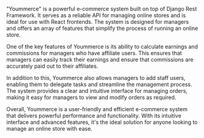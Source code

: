 "Yoummerce" is a powerful e-commerce system built on top of Django Rest Framework. It serves as a reliable API for managing online stores and is ideal for use with React frontends. The system is designed for managers and offers an array of features that simplify the process of running an online store. 

One of the key features of Yoummerce is its ability to calculate earnings and commissions for managers who have affiliate users. This ensures that managers can easily track their earnings and ensure that commissions are accurately paid out to their affiliates. 

In addition to this, Yoummerce also allows managers to add staff users, enabling them to delegate tasks and streamline the management process. The system provides a clear and intuitive interface for managing orders, making it easy for managers to view and modify orders as required. 

Overall, Yoummerce is a user-friendly and efficient e-commerce system that delivers powerful performance and functionality. With its intuitive interface and advanced features, it's the ideal solution for anyone looking to manage an online store with ease.
